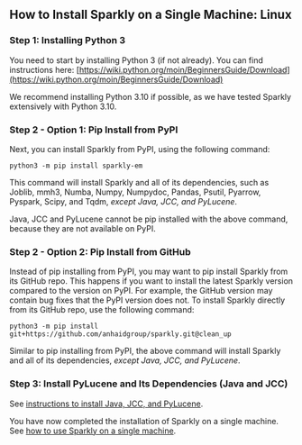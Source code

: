 ## How to Install Sparkly on a Single Machine: Linux


### Step 1: Installing Python 3

You need to start by installing Python 3 (if not already). You can find instructions here:
[https://wiki.python.org/moin/BeginnersGuide/Download](https://wiki.python.org/moin/BeginnersGuide/Download)

We recommend installing Python 3.10 if possible, as we have tested Sparkly extensively with Python 3.10. 

### Step 2 - Option 1: Pip Install from PyPI

Next, you can install Sparkly from PyPI, using the following command: 

```
python3 -m pip install sparkly-em
```

This command will install Sparkly and all of its dependencies, such as Joblib, mmh3, Numba, Numpy, Numpydoc, Pandas, Psutil, Pyarrow, Pyspark, Scipy, and Tqdm, *except Java, JCC, and PyLucene*. 

Java, JCC and PyLucene cannot be pip installed with the above command, because they are not available on PyPI. 

### Step 2 - Option 2: Pip Install from GitHub

Instead of pip installing from PyPI, you may want to pip install Sparkly from its GitHub repo. This happens if you want to install the latest Sparkly version compared to the version on PyPI. For example, the GitHub version may contain bug fixes that the PyPI version does not. To install Sparkly directly from its GitHub repo, use the following command:

```
python3 -m pip install git+https://github.com/anhaidgroup/sparkly.git@clean_up
```

Similar to pip installing from PyPI, the above command will install Sparkly and all of its dependencies, *except Java, JCC, and PyLucene*. 

### Step 3: Install PyLucene and Its Dependencies (Java and JCC)

See [instructions to install Java, JCC, and PyLucene](https://github.com/anhaidgroup/sparkly/blob/docs-update/doc/install-java-jcc-pylucene.md).

You have now completed the installation of Sparkly on a single machine. See [how to use Sparkly on a single machine](). 


